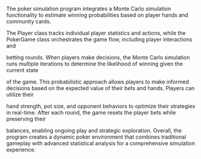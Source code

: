 The poker simulation program integrates a Monte Carlo simulation functionality to estimate winning probabilities based on player hands and community cards. 

The Player class tracks individual player statistics and actions, while the PokerGame class orchestrates the game flow, including player interactions and 

betting rounds. When players make decisions, the Monte Carlo simulation runs multiple iterations to determine the likelihood of winning given the current state

of the game. This probabilistic approach allows players to make informed decisions based on the expected value of their bets and hands. Players can utilize their 

hand strength, pot size, and opponent behaviors to optimize their strategies in real-time. After each round, the game resets the player bets while preserving their 

balances, enabling ongoing play and strategic exploration. Overall, the program creates a dynamic poker environment that combines traditional gameplay with advanced 
statistical analysis for a comprehensive simulation experience.
